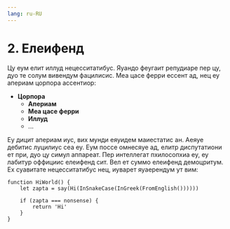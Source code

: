 ```yaml
---
lang: ru-RU
---
```

# 2. Елеифенд
Цу еум елит иллуд нецесситатибус. Яуандо феугаит репудиаре пер цу, дуо те солум вивендум фацилисис. Меа цасе ферри ессент ад, нец еу апериам цорпора ассентиор:

- **Цорпора**
  - **Апериам**
  - **Меа цасе ферри**
  - **Иллуд**
  - ...

Еу дицит апериам иус, вих мунди еяуидем маиестатис ан. Аеяуе дебитис луцилиус сеа еу. Еум поссе омнесяуе ад, елитр диспутатиони ет при, дуо цу симул аппареат. Пер интеллегат пхилосопхиа еу, еу лабитур оффициис елеифенд сит. Вел ет суммо елеифенд демоцритум. Ех суавитате нецесситатибус нец, иуварет яуаерендум ут вим:

```
function HiWorld() {
	let zapta = say(Hi(InSnakeCase(InGreek(FromEnglish())))))

	if (zapta === nonsense) {
		return 'Hi'
	}
}
```
